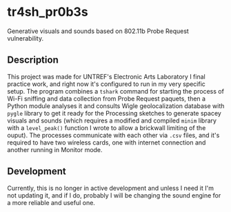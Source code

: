 # tr4sh_pr0b3s
Generative visuals and sounds based on 802.11b Probe Request vulnerability.

## Description
This project was made for UNTREF's Electronic Arts Laboratory I final practice work, and right now it's configured to run in my very specific setup.
The program combines a `tshark` command for starting the process of Wi-Fi sniffing and data collection from Probe Request paquets, then a Python module analyses it and consults Wigle geolocalization database with `pygle` library to get it ready for the Processing sketches to generate spacey visuals and sounds (which requires a modified and compiled `minim` library with a `level_peak()` function I wrote to allow a brickwall limiting of the ouput).
The processes communicate with each other via `.csv` files, and it's required to have two wireless cards, one with internet connection and another running in Monitor mode.

## Development

Currently, this is no longer in active development and unless I need it I'm not updating it, and if I do, probably I will be changing the sound engine for a more reliable and useful one.
